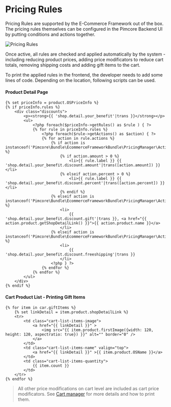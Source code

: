 # Pricing Rules
Pricing Rules are supported by the E-Commerce Framework out of the box. The pricing rules themselves can be configured 
in the Pimcore Backend UI by putting conditions and actions together. 

![Pricing Rules](../img/pricing-rules.png)

Once active, all rules are checked and applied automatically by the system - including reducing product prices, adding 
price modificators to reduce cart totals, removing shipping costs and adding gift items to the cart. 

To print the applied rules in the frontend, the developer needs to add some lines of code. Depending on the location, 
following scripts can be used. 


#### Product Detail Page
```twig
{% set priceInfo = product.OSPriceInfo %}
{% if priceInfo.rules %}
	<div class="discounts">
		<p><strong>{{ 'shop.detail.your_benefit'|trans }}</strong></p>
		<ul>
			<?php foreach($priceInfo->getRules() as $rule ) { ?>
            {% for rule in priceInfo.rules %}
				<?php foreach($rule->getActions() as $action) { ?>
                {% for action in rule.actions %}
                    {% if action is instanceof('Pimcore\Bundle\EcommerceFrameworkBundle\PricingManager\Action\ProductDiscount') %}
                        {% if action.amount > 0 %}
							<li>{{ rule.label }} {{ 'shop.detail.your_benefit.discount.amount'|trans([action.amount]) }}</li>
                        {% elseif action.percent > 0 %} 
							<li>{{ rule.label }} {{ 'shop.detail.your_benefit.discount.percent'|trans([action.percent]) }}</li>
						{% endif %}
					{% elseif action is instanceof('Pimcore\Bundle\EcommerceFrameworkBundle\PricingManager\Action\GiftInterface') %}
                        <li>
                            {{ 'shop.detail.your_benefit.discount.gift'|trans }}, <a href="{{ action.product.getShopDetailLink() }}">{{ action.product.name }}</a>
                        </li>
                    {% elseif action is instanceof('Pimcore\Bundle\EcommerceFrameworkBundle\PricingManager\Action\FreeShipping') %}
						<li>
							{{ 'shop.detail.your_benefit.discount.freeshipping'|trans }}
						</li>
					<?php } ?>
				{% endfor %}
			{% endfor %}
		</ul>
	</div>
{% endif %}
```


#### Cart Product List - Printing Gift Items
```twig
{% for item in car.giftItems %}
    {% set linkDetail = item.product.shopDetailLink %}
	<tr>
		<td class="cart-list-items-image">
			<a href="{{ linkDetail }}" >
				<img src="{{ item.product.firstImage({width: 120, height: 120, aspectratio: true}) }}" alt="" border="0" />
			</a>
		</td>
		<td class="cart-list-items-name" valign="top">
			<a href="{{ linkDetail }}" >{{ item.product.OSName }}</a>
		</td>
		<td class="cart-list-items-quantity">
            {{ item.count }}
		</td>
	</tr>
{% endfor %}
```

> All other price modifications on cart level are included as cart price modificators. 
> See [Cart manager](../11_Cart_Manager.md) for more details and how to print them. 
